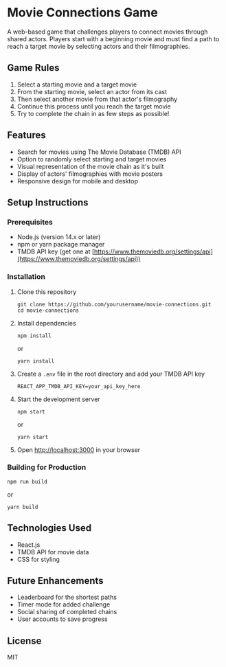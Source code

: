 # Movie Connections Game

A web-based game that challenges players to connect movies through shared actors. Players start with a beginning movie and must find a path to reach a target movie by selecting actors and their filmographies.

## Game Rules

1. Select a starting movie and a target movie
2. From the starting movie, select an actor from its cast
3. Then select another movie from that actor's filmography
4. Continue this process until you reach the target movie
5. Try to complete the chain in as few steps as possible!

## Features

- Search for movies using The Movie Database (TMDB) API
- Option to randomly select starting and target movies
- Visual representation of the movie chain as it's built
- Display of actors' filmographies with movie posters
- Responsive design for mobile and desktop

## Setup Instructions

### Prerequisites

- Node.js (version 14.x or later)
- npm or yarn package manager
- TMDB API key (get one at [https://www.themoviedb.org/settings/api](https://www.themoviedb.org/settings/api))

### Installation

1. Clone this repository
   ```
   git clone https://github.com/yourusername/movie-connections.git
   cd movie-connections
   ```

2. Install dependencies
   ```
   npm install
   ```
   or
   ```
   yarn install
   ```

3. Create a `.env` file in the root directory and add your TMDB API key
   ```
   REACT_APP_TMDB_API_KEY=your_api_key_here
   ```

4. Start the development server
   ```
   npm start
   ```
   or
   ```
   yarn start
   ```

5. Open [http://localhost:3000](http://localhost:3000) in your browser

### Building for Production

```
npm run build
```
or
```
yarn build
```

## Technologies Used

- React.js
- TMDB API for movie data
- CSS for styling

## Future Enhancements

- Leaderboard for the shortest paths
- Timer mode for added challenge
- Social sharing of completed chains
- User accounts to save progress

## License

MIT